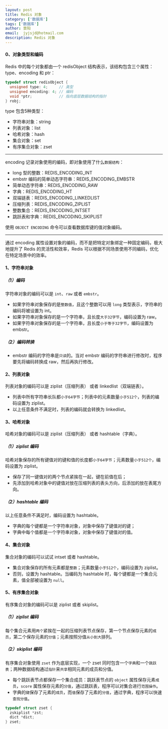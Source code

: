 ```yaml
---
layout: post
title: Redis 对象
category: ['数据库']
tags: ['数据库']
author: 景阳
email:  jyjsjd@hotmail.com
description: Redis 对象
---
```


#### 0、对象类型和编码
Redis 中的每个对象都由一个 redisObject 结构表示，该结构包含三个属性：type、encoding 和 ptr：

```c
typedef struct redisObject {
  unsigned type: 4;     // 类型
  unsigned encoding: 4; // 编码
  void *ptr;            // 指向底层数据结构的指针
} robj;
```

type 包含5种类型：
* 字符串对象：string
* 列表对象：list
* 哈希对象：hash
* 集合对象：set
* 有序集合对象：zset

----

encoding 记录对象使用的编码，即对象使用了什么`数据结构`：
* long 型的整数：REDIS_ENCODING_INT
* embstr 编码的简单动态字符串：REDIS_ENCODING_EMBSTR
* 简单动态字符串：REDIS_ENCODING_RAW
* 字典：REDIS_ENCODING_HT
* 双端链表：REDIS_ENCODING_LINKEDLIST
* 压缩列表：REDIS_ENCODING_ZIPLIST
* 整数集合：REDIS_ENCODING_INTSET
* 跳跃表和字典：REDIS_ENCODING_SKIPLIST

使用 `OBJECT ENCODING` 命令可以查看数据库键的值对象编码。

----

通过 encoding 属性设置对象的编码，而不是把特定对象绑定一种固定编码，极大地提升了 Redis 的灵活性和效率，Redis 可以根据不同场景使用不同编码，优化在特定场景中的效率。

#### 1、字符串对象
##### （1）编码
字符串对象的编码可以是 `int`、`raw` 或者 `embstr`。

* 如果字符串对象保存的是`整数值`，且这个整数可以用 `long` 类型表示，字符串的编码将被设置为 int。
* 如果字符串对象保存的是一个字符串，且长度`大于32字节`，编码设置为 raw。
* 如果字符串对象保存的是一个字符串，且长度`小于等于32字节`，编码设置为 embstr。

##### （2）编码转换
* embstr 编码的字符串是`只读`的。当对 embstr 编码的字符串进行修改时，程序要先将编码转换成 raw，然后再执行修改。

#### 2、列表对象
列表对象的编码可以是 ziplist（压缩列表） 或者 linkedlist（双端链表）。

* 列表中所有字符串长队都`小于64字节`；列表中的元素数量`小于512个`，列表的编码设置为 ziplist。
* 以上任意条件不满足时，列表的编码就会转换为 linkedlist。

#### 3、哈希对象
哈希对象的编码可以是 ziplist（压缩列表） 或者 hashtable（字典）。

##### （1）ziplist 编码
哈希对象保存的所有键值对的键和值的长度都`小于64字节`；元素数量`小于512个`，编码设置为 ziplist。
* 保存了同一键值对的两个节点紧挨在一起，键在前值在后；
* 先添加到哈希对象中的键值对放在压缩列表的表头方向，后添加的放在表尾方向。

##### （2）hashtable 编码
以上任意条件不满足时，编码设置为 hashtable。
* 字典的每个键都是一个字符串对象，对象中保存了键值对的键；
* 字典中每个值都是一个字符串对象，对象中保存了键值对的值。

#### 4、集合对象
集合对象的编码可以试试 intset 或者 hashtable。

* 集合对象保存的所有元素都是`整数`；元素数量`小于512个`，编码设置为 ziplist。
* 否则，设置为 hashtable。当编码为 hashtable 时，每个键都是一个集合元素，值全部被设置为 `null`。

#### 5、有序集合对象
有序集合对象的编码可以是 ziplist 或者 skiplist。

##### （1）ziplist 编码
每个集合元素用`两个`紧挨在一起的压缩列表节点保存，第一个节点保存元素的`成员`，第二个保存元素的`分值`；元素按照分值`从小到大`排列。

##### （2）skiplist 编码
有序集合对象使用 `zset` 作为底层实现，一个 zset 同时包含一个`字典`和一个`跳跃表`；两种数据结构通过`指针`来`共享`相同元素的成员和分值。

* 每个跳跃表节点都保存一个集合成员：跳跃表节点的 `object` 属性保存元素`成员`，`score` 属性保存元素的`分值`，通过跳跃表，程序可以对集合进行`范围操作`。
* 字典的`键`保存了元素的`成员`，而`值`保存了元素的`分值`，通过字典，程序可以快速`查找分值`。

```c
typedef struct zset {
  zskiplist *zst;
  dict *dict;
} zset;
```
